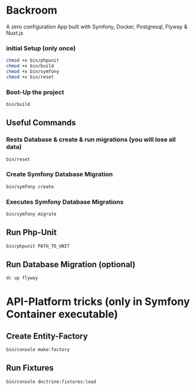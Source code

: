 # Backroom
A zero configuration App built with Symfony, Docker, Postgresql, Flyway & Nuxt.js
### initial Setup (only once)
```bash
chmod +x bin/phpunit
chmod +x bin/build
chmod +x bin/symfony
chmod +x bin/reset

```
### Boot-Up the project
```bash
bin/build
```
## Useful Commands

### Rests Database & create & run migrations (you will lose all data)
```bash
bin/reset
```

### Create Symfony Database Migration
```bash
bin/symfony create
```
### Executes Symfony Database Migrations
```bash
bin/symfony migrate
```

## Run Php-Unit
```bash
bin/phpunit PATH_TO_UNIT
```


## Run Database Migration (optional)
```bash
dc up flyway
```

# API-Platform tricks (only in Symfony Container executable)
## Create Entity-Factory
```bash
bin/console make:factory
```

## Run Fixtures
```bash
bin/console doctrine:fixtures:load
```



